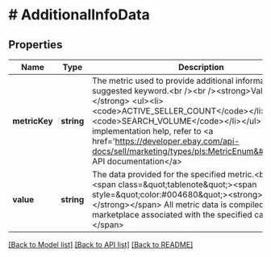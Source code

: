 # # AdditionalInfoData

## Properties

Name | Type | Description | Notes
------------ | ------------- | ------------- | -------------
**metricKey** | **string** | The metric used to provide additional information for the suggested keyword.&lt;br /&gt;&lt;br /&gt;&lt;strong&gt;Valid Values:&lt;/strong&gt; &lt;ul&gt;&lt;li&gt;&lt;code&gt;ACTIVE_SELLER_COUNT&lt;/code&gt;&lt;/li&gt;&lt;li&gt;&lt;code&gt;SEARCH_VOLUME&lt;/code&gt;&lt;/li&gt;&lt;/ul&gt; For implementation help, refer to &lt;a href&#x3D;&#39;https://developer.ebay.com/api-docs/sell/marketing/types/pls:MetricEnum&#39;&gt;eBay API documentation&lt;/a&gt; | [optional]
**value** | **string** | The data provided for the specified metric.&lt;br /&gt;&lt;br /&gt;&lt;span class&#x3D;\&quot;tablenote\&quot;&gt;&lt;span style&#x3D;\&quot;color:#004680\&quot;&gt;&lt;strong&gt;Note:&lt;/strong&gt;&lt;/span&gt; All metric data is compiled for the marketplace associated with the specified campaign ID.&lt;/span&gt; | [optional]

[[Back to Model list]](../../README.md#models) [[Back to API list]](../../README.md#endpoints) [[Back to README]](../../README.md)
